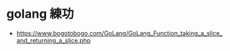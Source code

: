 
# golang 練功

- https://www.bogotobogo.com/GoLang/GoLang_Function_taking_a_slice_and_returning_a_slice.php
